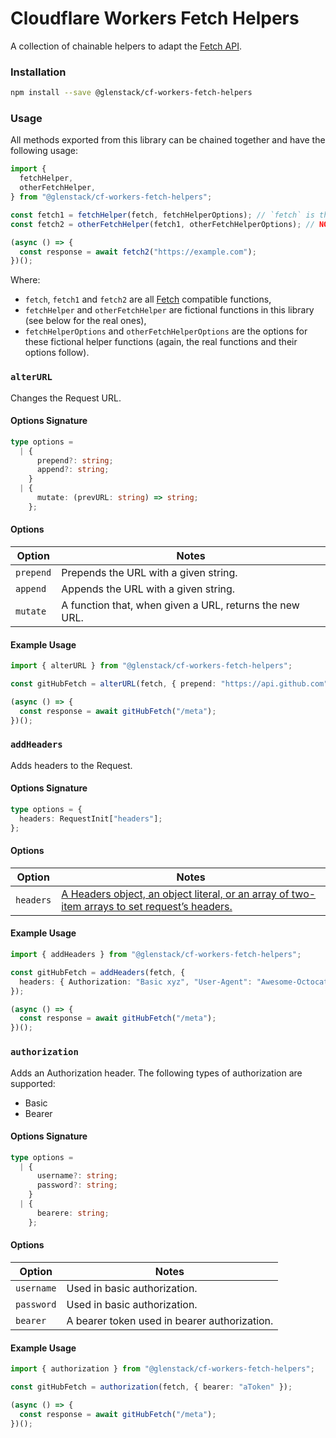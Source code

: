 # Cloudflare Workers Fetch Helpers

A collection of chainable helpers to adapt the [Fetch API](https://developer.mozilla.org/en-US/docs/Web/API/WindowOrWorkerGlobalScope/fetch).

### Installation

```sh
npm install --save @glenstack/cf-workers-fetch-helpers
```

### Usage

All methods exported from this library can be chained together and have the following usage:

```typescript
import {
  fetchHelper,
  otherFetchHelper,
} from "@glenstack/cf-workers-fetch-helpers";

const fetch1 = fetchHelper(fetch, fetchHelperOptions); // `fetch` is the built-in fetch global
const fetch2 = otherFetchHelper(fetch1, otherFetchHelperOptions); // NOTE: `fetch1` is being chained here, such that `fetch2(request)` calls `fetch1(request)`, which calls `fetch(request)`

(async () => {
  const response = await fetch2("https://example.com");
})();
```

Where:

- `fetch`, `fetch1` and `fetch2` are all [Fetch](https://developer.mozilla.org/en-US/docs/Web/API/WindowOrWorkerGlobalScope/fetch) compatible functions,
- `fetchHelper` and `otherFetchHelper` are fictional functions in this library (see below for the real ones),
- `fetchHelperOptions` and `otherFetchHelperOptions` are the options for these fictional helper functions (again, the real functions and their options follow).

### `alterURL`

Changes the Request URL.

#### Options Signature

```typescript
type options =
  | {
      prepend?: string;
      append?: string;
    }
  | {
      mutate: (prevURL: string) => string;
    };
```

#### Options

| Option    | Notes                                                   |
| --------- | ------------------------------------------------------- |
| `prepend` | Prepends the URL with a given string.                   |
| `append`  | Appends the URL with a given string.                    |
| `mutate`  | A function that, when given a URL, returns the new URL. |

#### Example Usage

```typescript
import { alterURL } from "@glenstack/cf-workers-fetch-helpers";

const gitHubFetch = alterURL(fetch, { prepend: "https://api.github.com" });

(async () => {
  const response = await gitHubFetch("/meta");
})();
```

### `addHeaders`

Adds headers to the Request.

#### Options Signature

```typescript
type options = {
  headers: RequestInit["headers"];
};
```

#### Options

| Option    | Notes                                                                                                                                                  |
| --------- | ------------------------------------------------------------------------------------------------------------------------------------------------------ |
| `headers` | [A Headers object, an object literal, or an array of two-item arrays to set request’s headers.](https://fetch.spec.whatwg.org/#typedefdef-headersinit) |

#### Example Usage

```typescript
import { addHeaders } from "@glenstack/cf-workers-fetch-helpers";

const gitHubFetch = addHeaders(fetch, {
  headers: { Authorization: "Basic xyz", "User-Agent": "Awesome-Octocat-App" },
});

(async () => {
  const response = await gitHubFetch("/meta");
})();
```

### `authorization`

Adds an Authorization header. The following types of authorization are supported:

- Basic
- Bearer

#### Options Signature

```typescript
type options =
  | {
      username?: string;
      password?: string;
    }
  | {
      bearere: string;
    };
```

#### Options

| Option     | Notes                                        |
| ---------- | -------------------------------------------- |
| `username` | Used in basic authorization.                 |
| `password` | Used in basic authorization.                 |
| `bearer`   | A bearer token used in bearer authorization. |

#### Example Usage

```typescript
import { authorization } from "@glenstack/cf-workers-fetch-helpers";

const gitHubFetch = authorization(fetch, { bearer: "aToken" });

(async () => {
  const response = await gitHubFetch("/meta");
})();
```
